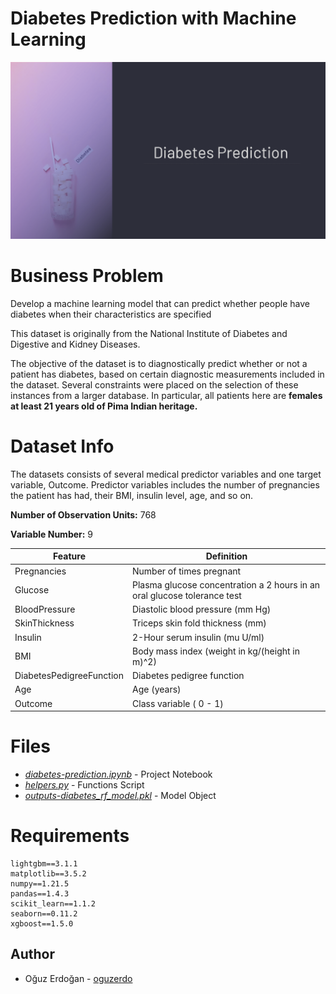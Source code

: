 # Diabetes Prediction with Machine Learning
![banner](/images/diabetes.png)

# Business Problem

Develop a machine learning model that can predict whether people have diabetes when their characteristics are specified

This dataset is originally from the National Institute of Diabetes and Digestive and Kidney Diseases.

The objective of the dataset is to diagnostically predict whether or not a patient has diabetes, based on certain diagnostic measurements included in the dataset. Several constraints were placed on the selection of these instances from a larger database. In particular, all patients here are **females at least 21 years old of Pima Indian heritage.**

# Dataset Info

The datasets consists of several medical predictor variables and one target variable, Outcome. Predictor variables includes the number of pregnancies the patient has had, their BMI, insulin level, age, and so on.

**Number of Observation Units:** 768

**Variable Number:** 9

| Feature | Definition |
| --- | --- |
| Pregnancies | Number of times pregnant |
| Glucose | Plasma glucose concentration a 2 hours in an oral glucose tolerance test |
| BloodPressure | Diastolic blood pressure (mm Hg) |
| SkinThickness | Triceps skin fold thickness (mm) |
| Insulin | 2-Hour serum insulin (mu U/ml) |
| BMI | Body mass index (weight in kg/(height in m)^2) |
| DiabetesPedigreeFunction | Diabetes pedigree function |
| Age | Age (years) |
| Outcome | Class variable ( 0 - 1) |

# Files

- [*diabetes-prediction.ipynb*](https://github.com/oguzerdo/diabetes-prediction/blob/main/diabetes_prediction.ipynb) - Project Notebook
- [*helpers.py*](https://github.com/oguzerdo/diabetes-prediction/blob/main/helpers.py) - Functions Script
- [*outputs-diabetes_rf_model.pkl*](https://github.com/oguzerdo/diabetes-prediction/blob/main/outputs/diabetes_rf_model) - Model Object


# Requirements

```
lightgbm==3.1.1
matplotlib==3.5.2
numpy==1.21.5
pandas==1.4.3
scikit_learn==1.1.2
seaborn==0.11.2
xgboost==1.5.0
```

## Author

- Oğuz Erdoğan - [oguzerdo](www.oguzerdogan.com)
